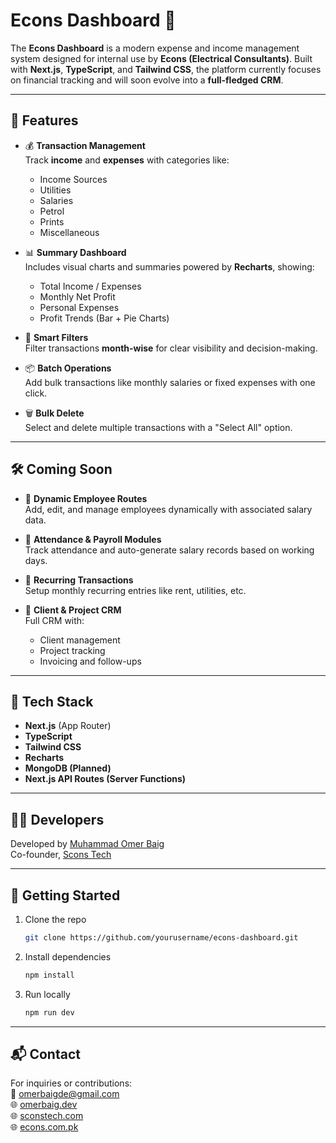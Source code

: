 # Econs Dashboard 🧾

The **Econs Dashboard** is a modern expense and income management system designed for internal use by **Econs (Electrical Consultants)**. Built with **Next.js**, **TypeScript**, and **Tailwind CSS**, the platform currently focuses on financial tracking and will soon evolve into a **full-fledged CRM**.

---

## 🔧 Features

- 💰 **Transaction Management**  
  Track **income** and **expenses** with categories like:
  - Income Sources
  - Utilities
  - Salaries
  - Petrol
  - Prints
  - Miscellaneous

- 📊 **Summary Dashboard**  
  Includes visual charts and summaries powered by **Recharts**, showing:
  - Total Income / Expenses
  - Monthly Net Profit
  - Personal Expenses
  - Profit Trends (Bar + Pie Charts)

- 🧠 **Smart Filters**  
  Filter transactions **month-wise** for clear visibility and decision-making.

- 📦 **Batch Operations**  
  Add bulk transactions like monthly salaries or fixed expenses with one click.

- 🗑️ **Bulk Delete**  
  Select and delete multiple transactions with a "Select All" option.

---

## 🛠️ Coming Soon

- 👥 **Dynamic Employee Routes**  
  Add, edit, and manage employees dynamically with associated salary data.

- 📆 **Attendance & Payroll Modules**  
  Track attendance and auto-generate salary records based on working days.

- 🔁 **Recurring Transactions**  
  Setup monthly recurring entries like rent, utilities, etc.

- 📂 **Client & Project CRM**  
  Full CRM with:
  - Client management
  - Project tracking
  - Invoicing and follow-ups

---

## 🚀 Tech Stack

- **Next.js** (App Router)
- **TypeScript**
- **Tailwind CSS**
- **Recharts**
- **MongoDB (Planned)**
- **Next.js API Routes (Server Functions)**

---

## 🧑‍💻 Developers

Developed by [Muhammad Omer Baig](https://omerbaig.dev/)  
Co-founder, [Scons Tech](https://sconstech.com/)

---

## 🏁 Getting Started

1. Clone the repo  
   ```bash
   git clone https://github.com/yourusername/econs-dashboard.git
   ```

2. Install dependencies

   ```bash
   npm install
   ```

3. Run locally

   ```bash
   npm run dev
   ```

---

## 📬 Contact

For inquiries or contributions:  
📧 [omerbaigde@gmail.com](mailto:omerbaigde@gmail.com)  
🌐 [omerbaig.dev](https://omerbaig.dev/)  
🌐 [sconstech.com](https://sconstech.com/)  
🌐 [econs.com.pk](https://www.econs.com.pk/)